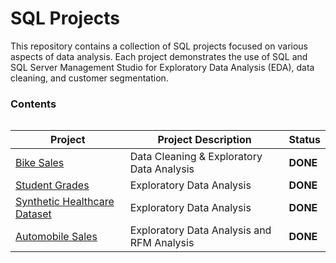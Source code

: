 <h1>SQL Projects</h1>

<p>This repository contains a collection of SQL projects focused on various aspects of data analysis. Each project demonstrates the use of SQL and SQL Server Management Studio for Exploratory Data Analysis (EDA), data cleaning, and customer segmentation.</p>

<h3>Contents</h3>

<div style="display: flex; justify-content: center;">
  <table>
    <thead>
      <tr>
        <th>Project</th>
        <th>Project Description</th>
        <th>Status</th>
      </tr>
    </thead>
    <tbody>
      <tr>
        <td><a href="https://github.com/NhoryJames/SQL-Projects/blob/main/%5BDATA%20CLEANING%5D%20Bike%20Sales.sql">Bike Sales</a></td>
        <td>Data Cleaning & Exploratory Data Analysis</td>
        <td><strong>DONE</strong></td>
      </tr>
      <tr>
        <td><a href="https://github.com/NhoryJames/SQL-Projects/blob/main/%5BEDA%5D%20Student%20Grades.sql">Student Grades</a></td>
        <td>Exploratory Data Analysis</td>
        <td><strong>DONE</strong></td>
      </tr>
      <tr>
        <td><a href="https://github.com/NhoryJames/SQL-Projects/blob/main/%5BEDA%5D%20Synthetic%20Healthcare%20Dataset.sql">Synthetic Healthcare Dataset</a></td>
        <td>Exploratory Data Analysis</td>
        <td><strong>DONE</strong></td>
      </tr>
      <tr>
        <td><a href="https://github.com/NhoryJames/SQL-Projects/blob/main/%5BRFM%20Analysis%5D%20Automobile%20Sales.sql">Automobile Sales</a></td>
        <td>Exploratory Data Analysis and RFM Analysis</td>
        <td><strong>DONE</strong></td>
      </tr>
    </tbody>
  </table>
</div>
